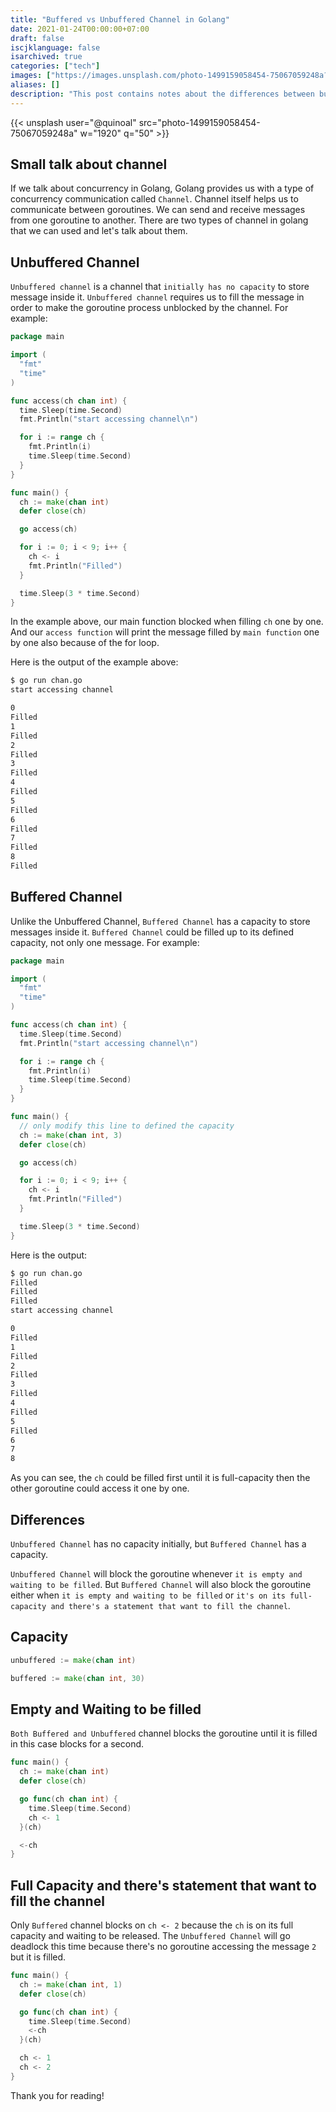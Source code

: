 ```yaml
---
title: "Buffered vs Unbuffered Channel in Golang"
date: 2021-01-24T00:00:00+07:00
draft: false
iscjklanguage: false
isarchived: true
categories: ["tech"]
images: ["https://images.unsplash.com/photo-1499159058454-75067059248a?w=1920&q=50"]
aliases: []
description: "This post contains notes about the differences between buffered and unbuffered channel in golang."
---
```


{{< unsplash user="@quinoal" src="photo-1499159058454-75067059248a" w="1920" q="50" >}}

## Small talk about channel

If we talk about concurrency in Golang, Golang provides us with a type of concurrency communication called `Channel`. Channel itself helps us to communicate between goroutines. We can send and receive messages from one goroutine to another. There are two types of channel in golang that we can used and let's talk about them.

## Unbuffered Channel

`Unbuffered channel` is a channel that `initially has no capacity` to store message inside it. `Unbuffered channel` requires us to fill the message in order to make the goroutine process unblocked by the channel. For example:

```go
package main

import (
  "fmt"
  "time"
)

func access(ch chan int) {
  time.Sleep(time.Second)
  fmt.Println("start accessing channel\n")

  for i := range ch {
    fmt.Println(i)
    time.Sleep(time.Second)
  }
}

func main() {
  ch := make(chan int)
  defer close(ch)

  go access(ch)

  for i := 0; i < 9; i++ {
    ch <- i
    fmt.Println("Filled")
  }

  time.Sleep(3 * time.Second)
}

```

In the example above, our main function blocked when filling `ch` one by one. And our `access function` will print the message filled by `main function` one by one also because of the for loop.

Here is the output of the example above:

```bash
$ go run chan.go 
start accessing channel

0
Filled
1
Filled
2
Filled
3
Filled
4
Filled
5
Filled
6
Filled
7
Filled
8
Filled
```

## Buffered Channel

Unlike the Unbuffered Channel, `Buffered Channel` has a capacity to store messages inside it. `Buffered Channel` could be filled up to its defined capacity, not only one message. For example:

```go
package main

import (
  "fmt"
  "time"
)

func access(ch chan int) {
  time.Sleep(time.Second)
  fmt.Println("start accessing channel\n")

  for i := range ch {
    fmt.Println(i)
    time.Sleep(time.Second)
  }
}

func main() {
  // only modify this line to defined the capacity
  ch := make(chan int, 3)
  defer close(ch)

  go access(ch)

  for i := 0; i < 9; i++ {
    ch <- i
    fmt.Println("Filled")
  }

  time.Sleep(3 * time.Second)
}
```

Here is the output:

```bash
$ go run chan.go
Filled
Filled
Filled
start accessing channel

0
Filled
1
Filled
2
Filled
3
Filled
4
Filled
5
Filled
6
7
8
```

As you can see, the `ch` could be filled first until it is full-capacity then the other goroutine could access it one by one.

## Differences

`Unbuffered Channel` has no capacity initially, but `Buffered Channel` has a capacity.

`Unbuffered Channel` will block the goroutine whenever `it is empty and waiting to be filled`. But `Buffered Channel` will also block the goroutine either when `it is empty and waiting to be filled` or `it's on its full-capacity and there's a statement that want to fill the channel`.

## Capacity

```go
unbuffered := make(chan int)

buffered := make(chan int, 30)
```

## Empty and Waiting to be filled

`Both Buffered and Unbuffered` channel blocks the goroutine until it is filled in this case blocks for a second.

```go
func main() {
  ch := make(chan int)
  defer close(ch)

  go func(ch chan int) {
    time.Sleep(time.Second)
    ch <- 1
  }(ch)

  <-ch
}
```

## Full Capacity and there's statement that want to fill the channel

Only `Buffered` channel blocks on `ch <- 2` because the `ch` is on its full capacity and waiting to be released. The `Unbuffered Channel` will go deadlock this time because there's no goroutine accessing the message `2` but it is filled.

```go
func main() {
  ch := make(chan int, 1)
  defer close(ch)

  go func(ch chan int) {
    time.Sleep(time.Second)
    <-ch
  }(ch)

  ch <- 1
  ch <- 2
}
```

Thank you for reading!
